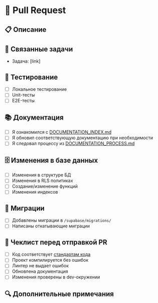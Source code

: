 # 📝 Pull Request

## 📋 Описание
<!-- Опишите изменения, внесенные в этом PR -->

## 🔗 Связанные задачи
<!-- Укажите ссылки на связанные задачи в Tasktracker -->
- Задача: [link]

## 🧪 Тестирование
<!-- Опишите, как тестировались изменения -->
- [ ] Локальное тестирование
- [ ] Unit-тесты
- [ ] E2E-тесты

## 📚 Документация
<!-- Отметьте, что документация обновлена согласно процессу -->
- [ ] Я ознакомился с [DOCUMENTATION_INDEX.md](../docs/DOCUMENTATION_INDEX.md)
- [ ] Я обновил соответствующую документацию при необходимости
- [ ] Я следовал процессу из [DOCUMENTATION_PROCESS.md](../docs/DOCUMENTATION_PROCESS.md)

## 🗄️ Изменения в базе данных
<!-- Если есть изменения в БД, отметьте и опишите их -->
- [ ] Изменения в структуре БД
- [ ] Изменения в RLS политиках
- [ ] Создание/изменение функций
- [ ] Изменения индексов

## 🔄 Миграции
<!-- Если есть миграции БД, укажите их -->
- [ ] Добавлены миграции в `/supabase/migrations/`
- [ ] Написаны откатывающие миграции

## 🧾 Чеклист перед отправкой PR
- [ ] Код соответствует [стандартам кода](../docs/development/CODING_STANDARDS.md)
- [ ] Проект компилируется без ошибок
- [ ] Линтер не выдает ошибок
- [ ] Обновлена документация
- [ ] Изменения проверены в dev-окружении

## 🔍 Дополнительные примечания
<!-- Любая дополнительная информация или контекст -->
